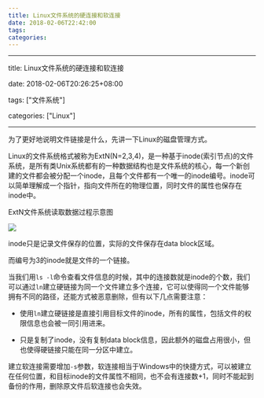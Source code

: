 ```yaml
---
title: Linux文件系统的硬连接和软连接
date: 2018-02-06T22:42:00
tags:
categories:
---
```


---
title: Linux文件系统的硬连接和软连接
date: 2018-02-06T20:26:25+08:00
tags: ["文件系统"]
categories: ["Linux"]

---

为了更好地说明文件链接是什么，先讲一下Linux的磁盘管理方式。

Linux的文件系统格式被称为ExtN(N=2,3,4)，是一种基于inode(索引节点)的文件系统，是所有类Unix系统都有的一种数据结构也是文件系统的核心，每一个新创建的文件都会被分配一个inode，且每个文件都有一个唯一的inode编号。inode可以简单理解成一个指针，指向文件所在的物理位置，同时文件的属性也保存在inode中。

ExtN文件系统读取数据过程示意图

![](http://p1f1jwe7c.bkt.clouddn.com/18-2-6/7849364.jpg)

inode只是记录文件保存的位置，实际的文件保存在data block区域。
而编号为3的inode就是文件的一个链接。
当我们用`ls -l`命令查看文件信息的时候，其中的连接数就是inode的个数，我们可以通过`ln`建立硬链接为同一个文件建立多个连接，它可以使得同一个文件能够拥有不同的路径，还能方式被恶意删除，但有以下几点需要注意：

- 使用`ln`建立硬链接是直接引用目标文件的inode，所有的属性，包括文件的权限信息也会被一同引用进来。
- 只是复制了inode，没有复制data block信息，因此额外的磁盘占用很小，但也使得硬链接只能在同一分区中建立。

建立软连接需要增加`-s`参数，软连接相当于Windows中的快捷方式，可以被建立在任何位置，和目标inode的文件属性不相同，也不会有连接数+1，同时不能起到备份的作用，删除原文件后软连接也会失效。
    